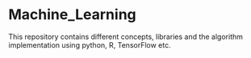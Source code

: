 # Machine_Learning
This repository contains different concepts, libraries and the algorithm implementation using python, R, TensorFlow etc.  
